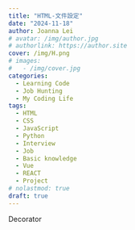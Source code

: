 ```yaml
---
title: "HTML-文件設定"
date: "2024-11-18"
author: Joanna Lei
# avatar: /img/author.jpg
# authorlink: https://author.site
cover: /img/H.png
# images:
#   - /img/cover.jpg
categories:
  - Learning Code
  - Job Hunting
  - My Coding Life
tags:
  - HTML
  - CSS
  - JavaScript
  - Python
  - Interview
  - Job
  - Basic knowledge
  - Vue
  - REACT
  - Project
# nolastmod: true
draft: true
---
```


Decorator

<!--more-->
